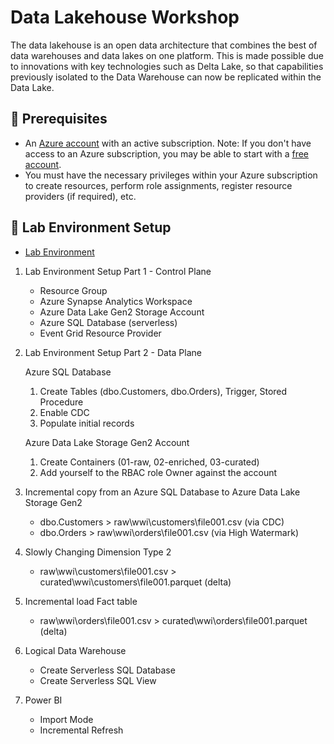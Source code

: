 # Data Lakehouse Workshop

The data lakehouse is an open data architecture that combines the best of data warehouses and data lakes on one platform. This is made possible due to innovations with key technologies such as Delta Lake, so that capabilities previously isolated to the Data Warehouse can now be replicated within the Data Lake.

## :thinking: Prerequisites

* An [Azure account](https://azure.microsoft.com/en-us/free/) with an active subscription. Note: If you don't have access to an Azure subscription, you may be able to start with a [free account](https://www.azure.com/free).
* You must have the necessary privileges within your Azure subscription to create resources, perform role assignments, register resource providers (if required), etc.

## :test_tube: Lab Environment Setup
* [Lab Environment](./modules/module00.md)

1. Lab Environment Setup Part 1 - Control Plane
    
    * Resource Group
    * Azure Synapse Analytics Workspace
    * Azure Data Lake Gen2 Storage Account
    * Azure SQL Database (serverless)
    * Event Grid Resource Provider

2. Lab Environment Setup Part 2 - Data Plane

    Azure SQL Database
    1. Create Tables (dbo.Customers, dbo.Orders), Trigger, Stored Procedure
    2. Enable CDC
    3. Populate initial records  

    Azure Data Lake Storage Gen2 Account
    1. Create Containers (01-raw, 02-enriched, 03-curated)
    2. Add yourself to the RBAC role Owner against the account
    
3. Incremental copy from an Azure SQL Database to Azure Data Lake Storage Gen2
    * dbo.Customers > raw\wwi\customers\file001.csv (via CDC)
    * dbo.Orders > raw\wwi\orders\file001.csv (via High Watermark)

4. Slowly Changing Dimension Type 2
    * raw\wwi\customers\file001.csv > curated\wwi\customers\file001.parquet (delta)

5. Incremental load Fact table
    * raw\wwi\orders\file001.csv > curated\wwi\orders\file001.parquet (delta)

6. Logical Data Warehouse
    * Create Serverless SQL Database
    * Create Serverless SQL View

8. Power BI
    * Import Mode
    * Incremental Refresh